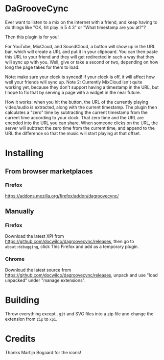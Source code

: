 # DaGrooveCync

Ever want to listen to a mix on the internet with a friend, and keep having to do things like "OK, hit play in 5
4
3" or "What timestamp are you at?"?

Then this plugin is for you!

For YouTube, MixCloud, and SoundCloud, a button will show up in the URL bar, which will create a URL and put it in your clipboard. You can then paste this URL to your friend and they will get redirected in such a way that they will sync up with you. Well, give or take a second or two, depending on how long the page takes for them to load.

Note: make sure your clock is synced! If your clock is off, it will affect how well your friends will sync up.
Note 2: Currently MixCloud isn't quite working yet, because they don't support having a timestamp in the URL, but I hope to fix that by serving a page with a widget in the near future.

How it works: when you hit the button, the URL of the currently playing video/audio is extracted, along with the current timestamp. The plugin then calculates a "zero" time by subtracting the current timestamp from the current time according to your clock. That zero time and the URL are encoded into the URL you can share. When someone clicks on the URL, the server will subtract the zero time from the current time, and append to the URL the difference so that the music will start playing at that offset.

# Installing

## From browser marketplaces

### Firefox
https://addons.mozilla.org/firefox/addon/dagroovecync/

## Manually

### Firefox
Download the latest XPI from https://github.com/docwilco/dagroovecync/releases, then go to `about:debugging`, click This Firefox and add as a temporary plugin.

### Chrome
Downloud the latest source from https://github.com/docwilco/dagroovecync/releases, unpack and use "load unpacked" under "manage extensions".

# Building

Throw everything except `.git` and SVG files into a zip file and change the extension from `zip` to `xpi`.

# Credits

Thanks Martijn Bogaard for the icons!